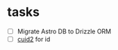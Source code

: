 # tasks

- [ ] Migrate Astro DB to Drizzle ORM
- [ ] [cuid2](https://github.com/paralleldrive/cuid2) for id

